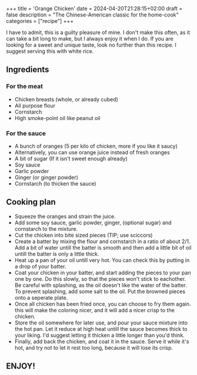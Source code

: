 +++
title = 'Orange Chicken'
date = 2024-04-20T21:28:15+02:00
draft = false
description = "The Chinese-American classic for the home-cook"
categories = ["recipe"]
+++

I have to admit, this is a guilty pleasure of mine. I don't make this often, as it can take a bit long to make, but I always enjoy it when I do. If you are looking for a sweet and unique taste, look no further than this recipe. I suggest serving this with white rice. 

## Ingredients

### For the meat
- Chicken breasts (whole, or already cubed)
- All purpose flour
- Cornstarch
- High smoke-point oil like peanut oil

### For the sauce
- A bunch of oranges (5 per kilo of chicken, more if you like it saucy)
- Alternatively, you can use orange juice instead of fresh oranges
- A bit of sugar (If it isn't sweet enough already)
- Soy sauce
- Garlic powder
- Ginger (or ginger powder)
- Cornstarch (to thicken the sauce)

## Cooking plan

- Squeeze the oranges and strain the juice. 
- Add some soy sauce, garlic powder, ginger, (optional sugar) and cornstarch to the mixture. 
- Cut the chicken into bite sized pieces (TIP; use sciccors)
- Create a batter by mixing the flour and cornstarch in a ratio of about 2/1. Add a bit of water untill the batter is smooth and then add a little bit of oil untill the batter is only a little thick. 
- Heat up a pan of your oil untill very hot. You can check this by putting in a drop of your batter. 
- Coat your chicken in your batter, and start adding the pieces to your pan one by one. Do this slowly, so that the pieces won't stick to eachother. Be careful with splashing, as the oil doesn't like the water of the batter. To prevent splashing, add some salt to the oil. Put the browned pieces onto a seperate plate. 
- Once all chicken has been fried once, you can choose to fry them again. this will make the coloring nicer, and it will add a nicer crisp to the chicken.
- Store the oil somewhere for later use, and pour your sauce mixture into the hot pan. Let it reduce at high heat untill the sauce becomes thick to your liking. I'd suggest letting it thicken a little longer than you'd think. 
- Finally, add back the chicken, and coat it in the sauce. Serve it while it's hot, and try not to let it rest too long, because it will lose its crisp. 

## ENJOY!

